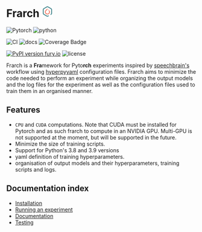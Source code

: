 # Frarch <img src="docs/logo.png" alt="drawing" width="30"/>

![Pytorch](https://img.shields.io/static/v1?label=PyTorch&message=v1.9.1&color=orange&style=flat&logo=pytorch)
![python](https://img.shields.io/pypi/pyversions/frarch?logo=python&style=flat)

![CI](https://github.com/victorbadenas/frarch/actions/workflows/ci.yml/badge.svg?style=flat)
![docs](https://github.com/victorbadenas/frarch/actions/workflows/docs.yaml/badge.svg?style=flat)
![Coverage Badge](https://img.shields.io/endpoint?url=https://gist.githubusercontent.com/victorbadenas/9b54bd086e121233d2ad9a62d2136258/raw/frarch__heads_master.json&style=flat)


[![PyPI version fury.io](https://badge.fury.io/py/frarch.svg?style=flat)](https://pypi.python.org/pypi/frarch/)
![license](https://img.shields.io/github/license/victorbadenas/frarch?style=flat)

Frarch is a **Fra**mework for Pyto**rch** experiments inspired by [speechbrain's](https://speechbrain.github.io/) workflow using [hyperpyyaml](https://github.com/speechbrain/HyperPyYAML) configuration files. Frarch aims to minimize the code needed to perform an experiment while organizing the output models and the log files for the experiment as well as the configuration files used to train them in an organised manner.

## Features

- `CPU` and `CUDA` computations. Note that CUDA must be installed for Pytorch and as such frarch to compute in an NVIDIA GPU. Multi-GPU is not supported at the moment, but will be supported in the future.
- Minimize the size of training scripts.
- Support for Python's 3.8 and 3.9 versions
- yaml definition of training hyperparameters.
- organisation of output models and their hyperparameters, training scripts and logs.

## Documentation index

- [Installation](installation.md)
- [Running an experiment](running_an_experiment.md)
- [Documentation](documentation.md)
- [Testing](testing.md)
